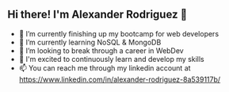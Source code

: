 ## Hi there! I'm Alexander Rodriguez 👋

- 🔭 I’m currently finishing up my bootcamp for web developers
- 🌱 I’m currently learning NoSQL & MongoDB
- 👯 I’m looking to break through a career in WebDev
- 💬 I'm excited to continuously learn and develop my skills
- 📫 You can reach me through my linkedin account at https://www.linkedin.com/in/alexander-rodriguez-8a539117b/
